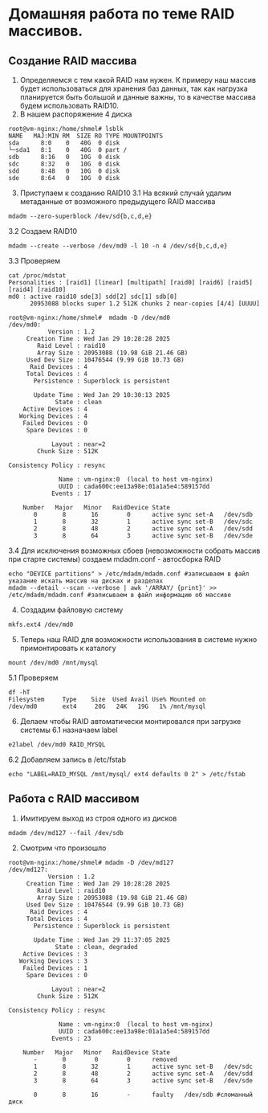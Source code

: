 # Домашняя работа по теме RAID массивов.
## Создание RAID массива
1. Определяемся с тем какой RAID нам нужен. К примеру наш массив будет использоваться для хранения баз данных, так как нагрузка планируется быть большой и данные важны, то в качестве массива будем использовать RAID10.
2. В нашем распоряжение 4 диска
```
root@vm-nginx:/home/shmel# lsblk
NAME   MAJ:MIN RM  SIZE RO TYPE MOUNTPOINTS
sda      8:0    0   40G  0 disk 
└─sda1   8:1    0   40G  0 part /
sdb      8:16   0   10G  0 disk 
sdc      8:32   0   10G  0 disk 
sdd      8:48   0   10G  0 disk 
sde      8:64   0   10G  0 disk 
```
3. Приступаем к созданию RAID10
3.1 На всякий случай удалим метаданные от возможного предыдущего RAID массива
```
mdadm --zero-superblock /dev/sd{b,c,d,e}
```
3.2 Создаем RAID10
```
mdadm --create --verbose /dev/md0 -l 10 -n 4 /dev/sd{b,c,d,e}
```
3.3 Проверяем
```
cat /proc/mdstat
Personalities : [raid1] [linear] [multipath] [raid0] [raid6] [raid5] [raid4] [raid10] 
md0 : active raid10 sde[3] sdd[2] sdc[1] sdb[0]
      20953088 blocks super 1.2 512K chunks 2 near-copies [4/4] [UUUU]
```
```
root@vm-nginx:/home/shmel#  mdadm -D /dev/md0
/dev/md0:
           Version : 1.2
     Creation Time : Wed Jan 29 10:28:28 2025
        Raid Level : raid10
        Array Size : 20953088 (19.98 GiB 21.46 GB)
     Used Dev Size : 10476544 (9.99 GiB 10.73 GB)
      Raid Devices : 4
     Total Devices : 4
       Persistence : Superblock is persistent

       Update Time : Wed Jan 29 10:30:13 2025
             State : clean 
    Active Devices : 4
   Working Devices : 4
    Failed Devices : 0
     Spare Devices : 0

            Layout : near=2
        Chunk Size : 512K

Consistency Policy : resync

              Name : vm-nginx:0  (local to host vm-nginx)
              UUID : cada600c:ee13a98e:01a1a5e4:589157dd
            Events : 17

    Number   Major   Minor   RaidDevice State
       0       8       16        0      active sync set-A   /dev/sdb
       1       8       32        1      active sync set-B   /dev/sdc
       2       8       48        2      active sync set-A   /dev/sdd
       3       8       64        3      active sync set-B   /dev/sde
```
3.4 Для исключения возможных сбоев (невозможности собрать массив при старте системы)  создаем mdadm.conf - автосборка RAID
```
echo "DEVICE partitions" > /etc/mdadm/mdadm.conf #записываем в файл указание искать массив на дисках и разделах
mdadm --detail --scan --verbose | awk '/ARRAY/ {print}' >> /etc/mdadm/mdadm.conf #записываем в файл информацию об массиве
```
4. Создадим файловую систему
```
mkfs.ext4 /dev/md0
```
5. Теперь наш RAID для возможности использования в системе нужно примонтировать к каталогу
```
mount /dev/md0 /mnt/mysql
```
5.1 Проверяем
```
df -hT
Filesystem     Type    Size  Used Avail Use% Mounted on
/dev/md0       ext4     20G   24K   19G   1% /mnt/mysql
```
6. Делаем чтобы RAID автоматически монтировался при загрузке системы
6.1 назначаем label
```
e2label /dev/md0 RAID_MYSQL
```
6.2 Добавляем запись в /etc/fstab
```
echo "LABEL=RAID_MYSQL /mnt/mysql/ ext4 defaults 0 2" > /etc/fstab
```

## Работа с RAID массивом
1. Имитируем выход из строя одного из дисков
```
mdadm /dev/md127 --fail /dev/sdb
```
2. Cмотрим что произошло
```
root@vm-nginx:/home/shmel# mdadm -D /dev/md127
/dev/md127:
           Version : 1.2
     Creation Time : Wed Jan 29 10:28:28 2025
        Raid Level : raid10
        Array Size : 20953088 (19.98 GiB 21.46 GB)
     Used Dev Size : 10476544 (9.99 GiB 10.73 GB)
      Raid Devices : 4
     Total Devices : 4
       Persistence : Superblock is persistent

       Update Time : Wed Jan 29 11:37:05 2025
             State : clean, degraded 
    Active Devices : 3
   Working Devices : 3
    Failed Devices : 1
     Spare Devices : 0

            Layout : near=2
        Chunk Size : 512K

Consistency Policy : resync

              Name : vm-nginx:0  (local to host vm-nginx)
              UUID : cada600c:ee13a98e:01a1a5e4:589157dd
            Events : 23

    Number   Major   Minor   RaidDevice State
       -       0        0        0      removed
       1       8       32        1      active sync set-B   /dev/sdc
       2       8       48        2      active sync set-A   /dev/sdd
       3       8       64        3      active sync set-B   /dev/sde

       0       8       16        -      faulty   /dev/sdb #сломанный диск
```
